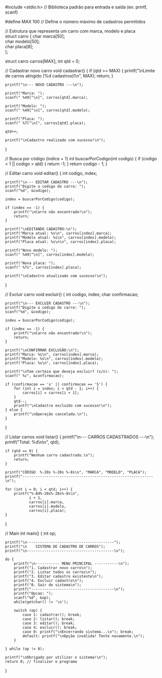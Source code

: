 #include <stdio.h>  // Biblioteca padrão para entrada e saída (ex: printf, scanf)

#define MAX 100  // Define o número máximo de cadastros permitidos

// Estrutura que representa um carro com marca, modelo e placa   
struct carro {
    char marca[50];  
    char modelo[50];  
    char placa[8];    
};

struct carro carros[MAX];
int qtd = 0;

// Cadastrar novo carro
void cadastrar() {
    if (qtd >= MAX) {
        printf("\nLimite de carros atingido (%d cadastros)!\n", MAX);
        return;
    }

    printf("\n--- NOVO CADASTRO ---\n");

    printf("Marca: ");
    scanf(" %49[^\n]", carros[qtd].marca);

    printf("Modelo: ");
    scanf(" %49[^\n]", carros[qtd].modelo);

    printf("Placa: ");
    scanf(" %7[^\n]", carros[qtd].placa);

    qtd++;

    printf("\nCadastro realizado com sucesso!\n");
}

// Busca por código (indice + 1)
int buscarPorCodigo(int codigo) {
    if (codigo < 1 || codigo > qtd) {
        return -1;
    }
    return codigo - 1;
}

// Editar carro
void editar() {
    int codigo, index;

    printf("\n--- EDITAR CADASTRO ---\n");
    printf("Digite o codigo do carro: ");
    scanf("%d", &codigo);

    index = buscarPorCodigo(codigo);

    if (index == -1) {
        printf("\nCarro não encontrado!\n");
        return;
    }

    printf("\nEDITANDO CADASTRO:\n");
    printf("Marca atual: %s\n", carros[index].marca);
    printf("Modelo atual: %s\n", carros[index].modelo);
    printf("Placa atual: %s\n\n", carros[index].placa);

    printf("Novo modelo: ");
    scanf(" %49[^\n]", carros[index].modelo);

    printf("Nova placa: ");
    scanf(" %7s", carros[index].placa);

    printf("\nCadastro atualizado com sucesso!\n");
}

// Excluir carro
void excluir() {
    int codigo, index;
    char confirmacao;

    printf("\n--- EXCLUIR CADASTRO ---\n");
    printf("Digite o código do carro: ");
    scanf("%d", &codigo);

    index = buscarPorCodigo(codigo);

    if (index == -1) {
        printf("\nCarro não encontrado!\n");
        return;
    }

    printf("\nCONFIRMAR EXCLUSÃO:\n");
    printf("Marca: %s\n", carros[index].marca);
    printf("Modelo: %s\n", carros[index].modelo);
    printf("Placa: %s\n", carros[index].placa);

    printf("\nTem certeza que deseja excluir? (s/n): ");
    scanf(" %c", &confirmacao);

    if (confirmacao == 's' || confirmacao == 'S') {
        for (int i = index; i < qtd - 1; i++) {
            carros[i] = carros[i + 1];
        }
        qtd--;
        printf("\nCadastro excluído com sucesso!\n");
    } else {
        printf("\nOperação cancelada.\n");
    }
}

// Listar carros
void listar() {
    printf("\n--- CARROS CADASTRADOS ---\n");
    printf("Total: %d\n\n", qtd);

    if (qtd == 0) {
        printf("Nenhum carro cadastrado.\n");
        return;
    }

    printf("CÓDIGO  %-20s %-20s %-8s\n", "MARCA", "MODELO", "PLACA");
    printf("------------------------------------------------------------\n");

    for (int i = 0; i < qtd; i++) {
        printf("%-8d%-20s%-20s%-8s\n",
               i + 1,
               carros[i].marca,
               carros[i].modelo,
               carros[i].placa);
    }
}

// Main
int main() {
    int op;

    printf("\n----------------------------------------");
    printf("\n    SISTEMA DE CADASTRO DE CARROS");
    printf("\n----------------------------------------\n");

    do {
        printf("\n----------- MENU PRINCIPAL -----------\n");
        printf("1. Cadastrar novo carro\n");
        printf("2. Listar todos os carros\n");
        printf("3. Editar cadastro existente\n");
        printf("4. Excluir cadastro\n");
        printf("0. Sair do sistema\n");
        printf("--------------------------------------\n");
        printf("Opcao: ");
        scanf("%d", &op);
        while(getchar() != '\n');

        switch (op) {
            case 1: cadastrar(); break;
            case 2: listar(); break;
            case 3: editar(); break;
            case 4: excluir(); break;
            case 0: printf("\nEncerrando sistema...\n"); break;
            default: printf("\nOpção inválida! Tente novamente.\n");
        }

    } while (op != 0);

    printf("\nObrigado por utilizar o sistema!\n");
    return 0; // finalizar o programa
}
